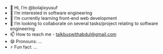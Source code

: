 - 👋 Hi, I’m @bolajixyusuf
- 👀 I’m interested in software engineering
- 🌱 I’m currently learning front-end web development
- 💞️ I’m looking to collaborate on several tasks/project relating to software engineering
- 📫 How to reach me - talkbuswithabdul@gmail.com
- 😄 Pronouns: ...
- ⚡ Fun fact: ...

<!---
bolajixyusuf/bolajixyusuf is a ✨ special ✨ repository because its `README.md` (this file) appears on your GitHub profile.
You can click the Preview link to take a look at your changes.
--->
